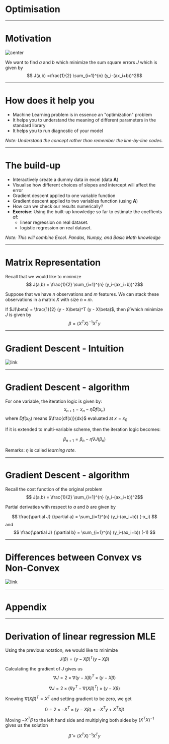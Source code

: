 # Optimisation 

---
# Motivation

![center](https://cdn-images-1.medium.com/max/1600/1*xxxqZtZExBJoxmYKIY-waw.png)

We want to find $a$ and $b$ which minimize the sum square errors $J$ which is given by
$$ J(a,b) =\frac{1}{2} \sum_{i=1}^{n} (y_i-(ax_i+b))^2$$

---
# How does it help you 

- Machine Learning problem is in essence an "optimization" problem 
- It helps you to understand the meaning of different parameters in the standard library
- It helps you to run diagnostic of your model 

*Note: Understand the concept rather than remember the line-by-line codes.*

--- 
# The build-up

- Interactively create a dummy data in excel (data **A**)
- Visualise how different choices of slopes and intercept will affect the error
- Gradient descent applied to one variable function 
- Gradient descent applied to two variables function (using **A**) 
- How can we check our results numerically? 
- **Exercise**: Using the built-up knowledge so far to estimate the coeffients of: 
	- linear regression on real dataset. 
	- logistic regression on real dataset. 


*Note: This will combine Excel. Pandas, Numpy, and Basic Math knowledge*

---
# Matrix Representation 
Recall that we would like to minimize 
$$ J(a,b) = \frac{1}{2} \sum_{i=1}^{n} (y_i-(ax_i+b))^2$$


Suppose that we have $n$ observations and $m$ features. We can stack these observations in a matrix $X$ with size $n \times m$. 

If $J(\beta) = \frac{1}{2} (y - X\beta)^T (y - X\beta)$, then $\hat{\beta}$ which minimize $J$ is given by 
$$ \beta = (X^TX)^{-1}X^Ty$$

---

# Gradient Descent - Intuition

![link](https://cdn-images-1.medium.com/max/2000/0*QwE8M4MupSdqA3M4.png)


--- 
# Gradient Descent - algorithm

For one variable, the iteration logic is given by: 
$$ 
x_{n+1} = x_n - \eta  Df(x_n)
$$ 
where $Df(x_0)$ means $\frac{df(x)}{dx}$ evaluated at $x=x_0$

If it is extended to multi-variable scheme, then the iteration logic becomes:

$$
\beta_{n+1} = \beta_n - \eta \nabla J(\beta_n)
$$

Remarks: $\eta$ is called *learning rate*.

--- 

# Gradient Descent - algorithm

Recall the cost function of the original problem 
$$ J(a,b) = \frac{1}{2} \sum_{i=1}^{n} (y_i-(ax_i+b))^2$$

Partial derivaties with respect to $a$ and $b$ are given by

$$ \frac{\partial J}  {\partial a} =  \sum_{i=1}^{n} (y_i-(ax_i+b)) (-x_i) $$
and 
$$ \frac{\partial J}  {\partial b} =  \sum_{i=1}^{n} (y_i-(ax_i+b)) (-1) $$


---
# Differences between Convex vs Non-Convex 

![link](convex_vs_non_convex.jpg)


---
# Appendix

---
# Derivation of linear regression MLE 

Using the previous notation, we would like to minimize 
 $$J(\beta) = (y - X\beta)^T (y - X\beta)$$ 

Calculating the gradient of $J$ gives us 
$$ \nabla J = 2 \times \nabla (y-X\beta)^T  \times (y-X\beta)  $$


$$ \nabla J = 2 \times (\nabla y^T-\nabla (X\beta)^T ) \times (y-X\beta)  $$

Knowing $\nabla (X\beta)^T = X^T$ and setting gradient to be zero, we get 

$$ 0 = 2 \times -X^T\times (y-X\beta) = -X^Ty+X^TX\beta $$

Moving $-X^T\beta$ to the left hand side and multiplying both sides by $(X^TX)^{-1}$ gives us the solution 

$$ 
	\hat{\beta} = (X^TX)^{-1}X^Ty
$$


